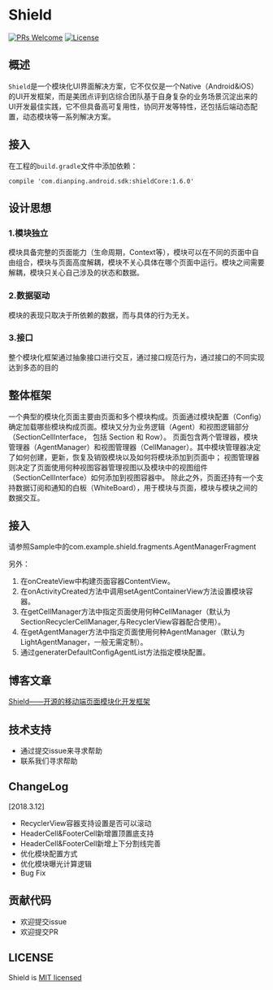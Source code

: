 # Shield

[![PRs Welcome](https://img.shields.io/badge/PRs-welcome-brightgreen.svg)](https://github.com/Meituan-Dianping/Shield/pulls)
[![License](https://img.shields.io/badge/license-MIT-blue.svg)](https://github.com/Meituan-Dianping/Shield/blob/master/LICENSE)

## 概述

`Shield`是一个模块化UI界面解决方案，它不仅仅是一个Native（Android&iOS）的UI开发框架，而是美团点评到店综合团队基于自身复杂的业务场景沉淀出来的UI开发最佳实践，它不但具备高可复用性，协同开发等特性，还包括后端动态配置，动态模块等一系列解决方案。

## 接入
在工程的`build.gradle`文件中添加依赖：
```
compile 'com.dianping.android.sdk:shieldCore:1.6.0'
```

## 设计思想

### 1.模块独立

模块具备完整的页面能力（生命周期，Context等），模块可以在不同的页面中自由组合，模块与页面高度解耦，模块不关心具体在哪个页面中运行。模块之间需要解耦，模块只关心自己涉及的状态和数据。

### 2.数据驱动
模块的表现只取决于所依赖的数据，而与具体的行为无关。

### 3.接口
整个模块化框架通过抽象接口进行交互，通过接口规范行为，通过接口的不同实现达到多态的目的

## 整体框架

一个典型的模块化页面主要由页面和多个模块构成。页面通过模块配置（Config）确定加载哪些模块构成页面。模块又分为业务逻辑（Agent）和视图逻辑部分（SectionCellInterface， 包括 Section 和 Row）。
页面包含两个管理器，模块管理器（AgentManager）和视图管理器（CellManager）。其中模块管理器决定了如何创建，更新，恢复及销毁模块以及如何将模块添加到页面中；
视图管理器则决定了页面使用何种视图容器管理视图以及模块中的视图组件（SectionCellInterface）如何添加到视图容器中。
除此之外，页面还持有一个支持数据订阅和通知的白板（WhiteBoard），用于模块与页面，模块与模块之间的数据交互。

## 接入
请参照Sample中的com.example.shield.fragments.AgentManagerFragment

另外：

1. 在onCreateView中构建页面容器ContentView。
2. 在onActivityCreated方法中调用setAgentContainerView方法设置模块容器。
3. 在getCellManager方法中指定页面使用何种CellManager（默认为SectionRecyclerCellManager,与RecyclerView容器配合使用）。
4. 在getAgentManager方法中指定页面使用何种AgentManager（默认为LightAgentManager，一般无需定制）。
5. 通过generaterDefaultConfigAgentList方法指定模块配置。

## 博客文章
[Shield——开源的移动端页面模块化开发框架](https://tech.meituan.com/shield_opensource.html)

## 技术支持
- 通过提交issue来寻求帮助
- 联系我们寻求帮助

## ChangeLog
[2018.3.12]
-   RecyclerView容器支持设置是否可以滚动
-   HeaderCell&FooterCell新增置顶置底支持
-   HeaderCell&FooterCell新增上下分割线完善
-   优化模块配置方式
-   优化模块曝光计算逻辑
-   Bug Fix

## 贡献代码
- 欢迎提交issue
- 欢迎提交PR

## LICENSE

Shield is [MIT licensed](https://github.com/Meituan-Dianping/Shield/blob/master/LICENSE)

